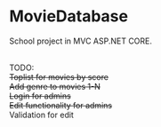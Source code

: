 # MovieDatabase
School project in MVC ASP.NET CORE.

<br/>
TODO:<br/>
<strike>Toplist for movies by score<br/></strike>
<strike>Add genre to movies 1-N<br/></strike>
<strike>Login for admins</strike><br/>
<strike>Edit functionality for admins</strike><br/>
Validation for edit